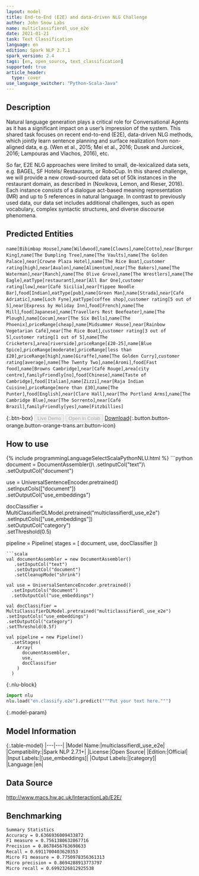 ```yaml
---
layout: model
title: End-to-End (E2E) and data-driven NLG Challenge
author: John Snow Labs
name: multiclassifierdl_use_e2e
date: 2021-01-21
task: Text Classification
language: en
edition: Spark NLP 2.7.1
spark_version: 2.4
tags: [en, open_source, text_classification]
supported: true
article_header:
  type: cover
use_language_switcher: "Python-Scala-Java"
---
```


## Description

Natural language generation plays a critical role for Conversational Agents as it has a significant impact on a user’s impression of the system. This shared task focuses on recent end-to-end (E2E), data-driven NLG methods, which jointly learn sentence planning and surface realization from non-aligned data, e.g. (Wen et al., 2015; Mei et al., 2016; Dusek and Jurcicek, 2016; Lampouras and Vlachos, 2016), etc.

So far, E2E NLG approaches were limited to small, de-lexicalized data sets, e.g. BAGEL, SF Hotels/ Restaurants, or RoboCup. In this shared challenge, we will provide a new crowd-sourced data set of 50k instances in the restaurant domain, as described in (Novikova, Lemon, and Rieser, 2016). Each instance consists of a dialogue act-based meaning representation (MR) and up to 5 references in natural language. In contrast to previously used data, our data set includes additional challenges, such as open vocabulary, complex syntactic structures, and diverse discourse phenomena.

## Predicted Entities

`name[Bibimbap House]`,`name[Wildwood]`,`name[Clowns]`,`name[Cotto]`,`near[Burger King]`,`name[The Dumpling Tree]`,`name[The Vaults]`,`name[The Golden Palace]`,`near[Crowne Plaza Hotel]`,`name[The Rice Boat]`,`customer rating[high]`,`near[Avalon]`,`name[Alimentum]`,`near[The Bakers]`,`name[The Waterman]`,`near[Ranch]`,`name[The Olive Grove]`,`name[The Wrestlers]`,`name[The Eagle]`,`eatType[restaurant]`,`near[All Bar One]`,`customer rating[low]`,`near[Café Sicilia]`,`near[Yippee Noodle Bar]`,`food[Indian]`,`eatType[pub]`,`name[Green Man]`,`name[Strada]`,`near[Café Adriatic]`,`name[Loch Fyne]`,`eatType[coffee shop]`,`customer rating[5 out of 5]`,`near[Express by Holiday Inn]`,`food[French]`,`name[The Mill]`,`food[Japanese]`,`name[Travellers Rest Beefeater]`,`name[The Plough]`,`name[Cocum]`,`near[The Six Bells]`,`name[The Phoenix]`,`priceRange[cheap]`,`name[Midsummer House]`,`near[Rainbow Vegetarian Café]`,`near[The Rice Boat]`,`customer rating[3 out of 5]`,`customer rating[1 out of 5]`,`name[The Cricketers]`,`area[riverside]`,`priceRange[£20-25]`,`name[Blue Spice]`,`priceRange[moderate]`,`priceRange[less than £20]`,`priceRange[high]`,`name[Giraffe]`,`name[The Golden Curry]`,`customer rating[average]`,`name[The Twenty Two]`,`name[Aromi]`,`food[Fast food]`,`name[Browns Cambridge]`,`near[Café Rouge]`,`area[city centre]`,`familyFriendly[no]`,`food[Chinese]`,`name[Taste of Cambridge]`,`food[Italian]`,`name[Zizzi]`,`near[Raja Indian Cuisine]`,`priceRange[more than £30]`,`name[The Punter]`,`food[English]`,`near[Clare Hall]`,`near[The Portland Arms]`,`name[The Cambridge Blue]`,`near[The Sorrento]`,`near[Café Brazil]`,`familyFriendly[yes]`,`name[Fitzbillies]`

{:.btn-box}
<button class="button button-orange" disabled>Live Demo</button>
<button class="button button-orange" disabled>Open in Colab</button>
[Download](https://s3.amazonaws.com/auxdata.johnsnowlabs.com/public/models/multiclassifierdl_use_e2e_en_2.7.1_2.4_1611233305602.zip){:.button.button-orange.button-orange-trans.arr.button-icon}

## How to use



<div class="tabs-box" markdown="1">
{% include programmingLanguageSelectScalaPythonNLU.html %}
```python
document = DocumentAssembler()\
    .setInputCol("text")\
    .setOutputCol("document")

use = UniversalSentenceEncoder.pretrained() \
 .setInputCols(["document"])\
 .setOutputCol("use_embeddings")

docClassifier = MultiClassifierDLModel.pretrained("multiclassifierdl_use_e2e") \
  .setInputCols(["use_embeddings"])\
  .setOutputCol("category")\
  .setThreshold(0.5)

pipeline = Pipeline(
    stages = [
        document,
        use,
        docClassifier
    ])
```
```scala
val documentAssembler = new DocumentAssembler()
   .setInputCol("text")
   .setOutputCol("document")
   .setCleanupMode("shrink")

val use = UniversalSentenceEncoder.pretrained()
  .setInputCols("document")
  .setOutputCol("use_embeddings")

val docClassifier = MultiClassifierDLModel.pretrained("multiclassifierdl_use_e2e")
.setInputCols("use_embeddings")
.setOutputCol("category")
.setThreshold(0.5f)

val pipeline = new Pipeline()
  .setStages(
    Array(
      documentAssembler,
      use,
      docClassifier
    )
  )
```


{:.nlu-block}
```python
import nlu
nlu.load("en.classify.e2e").predict("""Put your text here.""")
```

</div>

{:.model-param}
## Model Information

{:.table-model}
|---|---|
|Model Name:|multiclassifierdl_use_e2e|
|Compatibility:|Spark NLP 2.7.1+|
|License:|Open Source|
|Edition:|Official|
|Input Labels:|[use_embeddings]|
|Output Labels:|[category]|
|Language:|en|

## Data Source

http://www.macs.hw.ac.uk/InteractionLab/E2E/

## Benchmarking

```bash
Summary Statistics
Accuracy = 0.6366936009433872
F1 measure = 0.7561380632067716
Precision = 0.8678456763698633
Recall = 0.6911700403620353
Micro F1 measure = 0.7750978356361313
Micro precision = 0.8694288913773797
Micro recall = 0.6992326812925538
```